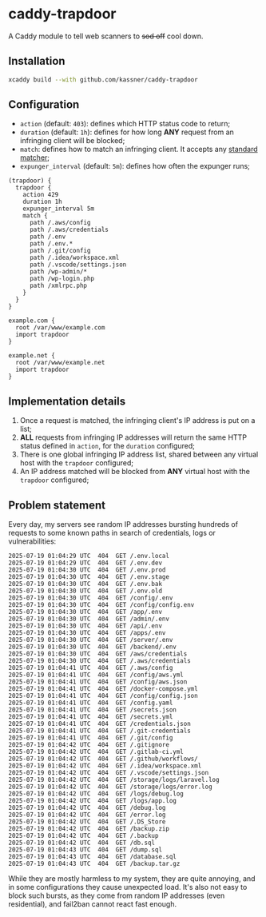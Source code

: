 # caddy-trapdoor

A Caddy module to tell web scanners to ~~sod off~~ cool down.

## Installation

```bash
xcaddy build --with github.com/kassner/caddy-trapdoor
```

## Configuration

- `action` (default: `403`): defines which HTTP status code to return;
- `duration` (default: `1h`): defines for how long **ANY** request from an infringing client will be blocked;
- `match`: defines how to match an infringing client. It accepts any [standard matcher](https://caddyserver.com/docs/caddyfile/matchers#standard-matchers);
- `expunger_interval` (default: `5m`): defines how often the expunger runs;

```Caddyfile
(trapdoor) {
  trapdoor {
    action 429
    duration 1h
    expunger_interval 5m
    match {
      path /.aws/config
      path /.aws/credentials
      path /.env
      path /.env.*
      path /.git/config
      path /.idea/workspace.xml
      path /.vscode/settings.json
      path /wp-admin/*
      path /wp-login.php
      path /xmlrpc.php
    }
  }
}

example.com {
  root /var/www/example.com
  import trapdoor
}

example.net {
  root /var/www/example.net
  import trapdoor
}
```

## Implementation details

1. Once a request is matched, the infringing client's IP address is put on a list;
2. **ALL** requests from infringing IP addresses will return the same HTTP status defined in `action`, for the `duration` configured;
3. There is one global infringing IP address list, shared between any virtual host with the `trapdoor` configured;
4. An IP address matched will be blocked from **ANY** virtual host with the `trapdoor` configured;

## Problem statement

Every day, my servers see random IP addresses bursting hundreds of requests to some known paths in search of credentials, logs or vulnerabilities:

```
2025-07-19 01:04:29 UTC  404  GET /.env.local
2025-07-19 01:04:29 UTC  404  GET /.env.dev
2025-07-19 01:04:30 UTC  404  GET /.env.prod
2025-07-19 01:04:30 UTC  404  GET /.env.stage
2025-07-19 01:04:30 UTC  404  GET /.env.bak
2025-07-19 01:04:30 UTC  404  GET /.env.old
2025-07-19 01:04:30 UTC  404  GET /config/.env
2025-07-19 01:04:30 UTC  404  GET /config/config.env
2025-07-19 01:04:30 UTC  404  GET /app/.env
2025-07-19 01:04:30 UTC  404  GET /admin/.env
2025-07-19 01:04:30 UTC  404  GET /api/.env
2025-07-19 01:04:30 UTC  404  GET /apps/.env
2025-07-19 01:04:30 UTC  404  GET /server/.env
2025-07-19 01:04:30 UTC  404  GET /backend/.env
2025-07-19 01:04:30 UTC  404  GET /aws/credentials
2025-07-19 01:04:30 UTC  404  GET /.aws/credentials
2025-07-19 01:04:41 UTC  404  GET /.aws/config
2025-07-19 01:04:41 UTC  404  GET /config/aws.yml
2025-07-19 01:04:41 UTC  404  GET /config/aws.json
2025-07-19 01:04:41 UTC  404  GET /docker-compose.yml
2025-07-19 01:04:41 UTC  404  GET /config/config.json
2025-07-19 01:04:41 UTC  404  GET /config.yaml
2025-07-19 01:04:41 UTC  404  GET /secrets.json
2025-07-19 01:04:41 UTC  404  GET /secrets.yml
2025-07-19 01:04:41 UTC  404  GET /credentials.json
2025-07-19 01:04:41 UTC  404  GET /.git-credentials
2025-07-19 01:04:41 UTC  404  GET /.git/config
2025-07-19 01:04:42 UTC  404  GET /.gitignore
2025-07-19 01:04:42 UTC  404  GET /.gitlab-ci.yml
2025-07-19 01:04:42 UTC  404  GET /.github/workflows/
2025-07-19 01:04:42 UTC  404  GET /.idea/workspace.xml
2025-07-19 01:04:42 UTC  404  GET /.vscode/settings.json
2025-07-19 01:04:42 UTC  404  GET /storage/logs/laravel.log
2025-07-19 01:04:42 UTC  404  GET /storage/logs/error.log
2025-07-19 01:04:42 UTC  404  GET /logs/debug.log
2025-07-19 01:04:42 UTC  404  GET /logs/app.log
2025-07-19 01:04:42 UTC  404  GET /debug.log
2025-07-19 01:04:42 UTC  404  GET /error.log
2025-07-19 01:04:42 UTC  404  GET /.DS_Store
2025-07-19 01:04:42 UTC  404  GET /backup.zip
2025-07-19 01:04:42 UTC  404  GET /.backup
2025-07-19 01:04:42 UTC  404  GET /db.sql
2025-07-19 01:04:43 UTC  404  GET /dump.sql
2025-07-19 01:04:43 UTC  404  GET /database.sql
2025-07-19 01:04:43 UTC  404  GET /backup.tar.gz
```

While they are mostly harmless to my system, they are quite annoying, and in some configurations they cause unexpected load. It's also not easy to block such bursts, as they come from random IP addresses (even residential), and fail2ban cannot react fast enough.
